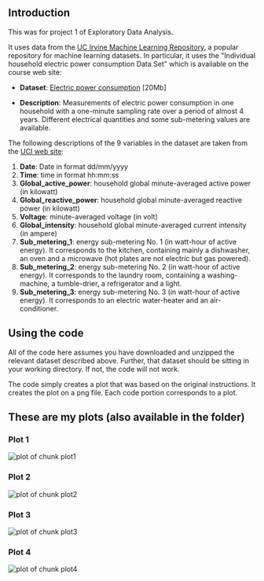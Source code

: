 ## Introduction

This was for project 1 of Exploratory Data Analysis.

It uses data from the <a href="http://archive.ics.uci.edu/ml/">UC 
Irvine Machine Learning Repository</a>, a popular repository for 
machine learning datasets. In particular, it uses the "Individual 
household electric power consumption Data Set" which is available
on the course web site:


* <b>Dataset</b>: <a href="https://d396qusza40orc.cloudfront.net/exdata%2Fdata%2Fhousehold_power_consumption.zip">Electric power consumption</a> [20Mb]

* <b>Description</b>: Measurements of electric power consumption in
one household with a one-minute sampling rate over a period of almost
4 years. Different electrical quantities and some sub-metering values
are available.


The following descriptions of the 9 variables in the dataset are taken
from
the <a href="https://archive.ics.uci.edu/ml/datasets/Individual+household+electric+power+consumption">UCI
web site</a>:

<ol>
<li><b>Date</b>: Date in format dd/mm/yyyy </li>
<li><b>Time</b>: time in format hh:mm:ss </li>
<li><b>Global_active_power</b>: household global minute-averaged active power (in kilowatt) </li>
<li><b>Global_reactive_power</b>: household global minute-averaged reactive power (in kilowatt) </li>
<li><b>Voltage</b>: minute-averaged voltage (in volt) </li>
<li><b>Global_intensity</b>: household global minute-averaged current intensity (in ampere) </li>
<li><b>Sub_metering_1</b>: energy sub-metering No. 1 (in watt-hour of active energy). It corresponds to the kitchen, containing mainly a dishwasher, an oven and a microwave (hot plates are not electric but gas powered). </li>
<li><b>Sub_metering_2</b>: energy sub-metering No. 2 (in watt-hour of active energy). It corresponds to the laundry room, containing a washing-machine, a tumble-drier, a refrigerator and a light. </li>
<li><b>Sub_metering_3</b>: energy sub-metering No. 3 (in watt-hour of active energy). It corresponds to an electric water-heater and an air-conditioner.</li>
</ol>

## Using the code 

All of the code here assumes you have downloaded and unzipped the relevant
dataset described above. Further, that dataset should be sitting in your working
directory. If not, the code will not work.

The code simply creates a plot that was based on the original instructions. It creates
the plot on a png file. Each code portion corresponds to a plot.

## These are my plots (also available in the folder)

### Plot 1

![plot of chunk plot1](My-figures/plot1.png) 

### Plot 2

![plot of chunk plot2](My-figures/plot2.png) 

### Plot 3

![plot of chunk plot3](My-figures/plot3.png) 


### Plot 4

![plot of chunk plot4](My-figures/plot4.png) 

